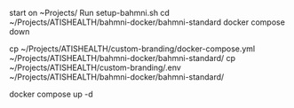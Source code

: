 start on ~Projects/
Run setup-bahmni.sh
cd ~/Projects/ATISHEALTH/bahmni-docker/bahmni-standard
docker compose down

cp ~/Projects/ATISHEALTH/custom-branding/docker-compose.yml ~/Projects/ATISHEALTH/bahmni-docker/bahmni-standard/
cp ~/Projects/ATISHEALTH/custom-branding/.env ~/Projects/ATISHEALTH/bahmni-docker/bahmni-standard/

docker compose up -d

